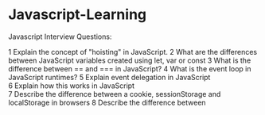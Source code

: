 # Javascript-Learning 

Javascript Interview Questions:

1   Explain the concept of "hoisting" in JavaScript.
2	What are the differences between JavaScript variables created using let, var or const
3	What is the difference between == and === in JavaScript?
4	What is the event loop in JavaScript runtimes?
5	Explain event delegation in JavaScript	
6	Explain how this works in JavaScript	
7	Describe the difference between a cookie, sessionStorage and localStorage in browsers
8	Describe the difference between <script>, <script async> and <script defer>	
9	What's the difference between a JavaScript variable that is: null, undefined or undeclared?	
10	What's the difference between .call and .apply in JavaScript?	
11	Explain Function.prototype.bind in JavaScript	
12	What advantage is there for using the JavaScript arrow syntax for a method in a constructor?	
13	Explain how prototypal inheritance works in JavaScript	
14	Difference between: function Person(){}, const person = Person(), and const person = new Person() in JavaScript?	
15	Explain the differences on the usage of foo between function foo() {} and var foo = function() {} in JavaScript
16	What's a typical use case for anonymous functions in JavaScript?	
17	What are the various ways to create objects in JavaScript?	
18	What is a closure in JavaScript, and how/why would you use one?	
19	What is the definition of a higher-order function in JavaScript?	
20	What are the differences between JavaScript ES2015 classes and ES5 function constructors?	
21	Describe event bubbling in JavaScript and browsers	
22	Describe event capturing in JavaScript and browsers
23	What is the difference between mouseenter and mouseover event in JavaScript and browsers?	
24	What is 'use strict'; in JavaScript for?	
25	Explain the difference between synchronous and asynchronous functions in JavaScript
26	What are the pros and cons of using Promises instead of callbacks in JavaScript?	
27	Explain AJAX in as much detail as possible	
28	What are the advantages and disadvantages of using AJAX?	
29	What are the differences between XMLHttpRequest and fetch() in JavaScript and browsers?	
30	How do you abort a web request using AbortController in JavaScript?
31	What are JavaScript polyfills for?	
32	Why is extending built-in JavaScript objects not a good idea?	
33	Why is it, in general, a good idea to leave the global JavaScript scope of a website as-is and never touch it?	
34	Explain the differences between CommonJS modules and ES modules in JavaScript	
35	What are the various data types in JavaScript?	
36	What language constructs do you use for iterating over object properties and array items in JavaScript?	
37	What are the benefits of using spread syntax in JavaScript and how is it different from rest syntax?	
38	What are iterators and generators in JavaScript and what are they used for?	
39	Explain the difference between mutable and immutable objects in JavaScript	
40	What is the difference between a Map object and a plain object in JavaScript?	
41	What are the differences between Map/Set and WeakMap/WeakSet in JavaScript?	
42	Why might you want to create static class members in JavaScript?	
43	What are Symbols used for in JavaScript?	
44	What are server-sent events?	
45	What are JavaScript object property flags and descriptors?	
46	What are JavaScript object getters and setters for?
47	What are proxies in JavaScript used for?	
48	What tools and techniques do you use for debugging JavaScript code?	
49	What are workers in JavaScript used for?	
50	How does JavaScript garbage collection work?
